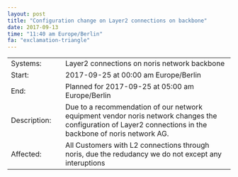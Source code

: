 ```yaml
---
layout: post
title: "Configuration change on Layer2 connections on backbone"
date: 2017-09-13
time: "11:40 am Europe/Berlin"
fa: "exclamation-triangle"
---
```


|                   |   |                                                                      |
|-------------------|---|----------------------------------------------------------------------|
| Systems:          |   | Layer2 connections on noris network backbone				       |
| Start:            |   | 2017-09-25 at 00:00 am Europe/Berlin                                 | 
| End:              |   | Planned for 2017-09-25 at 05:00 am Europe/Berlin                     |    
| Description:      |   | Due to a recommendation of our network equipment vendor noris network changes the configuration of Layer2 connections in the backbone of noris network AG.|
| Affected:         |   | All Customers with L2 connections through noris, due the redudancy we do not except any interuptions|
